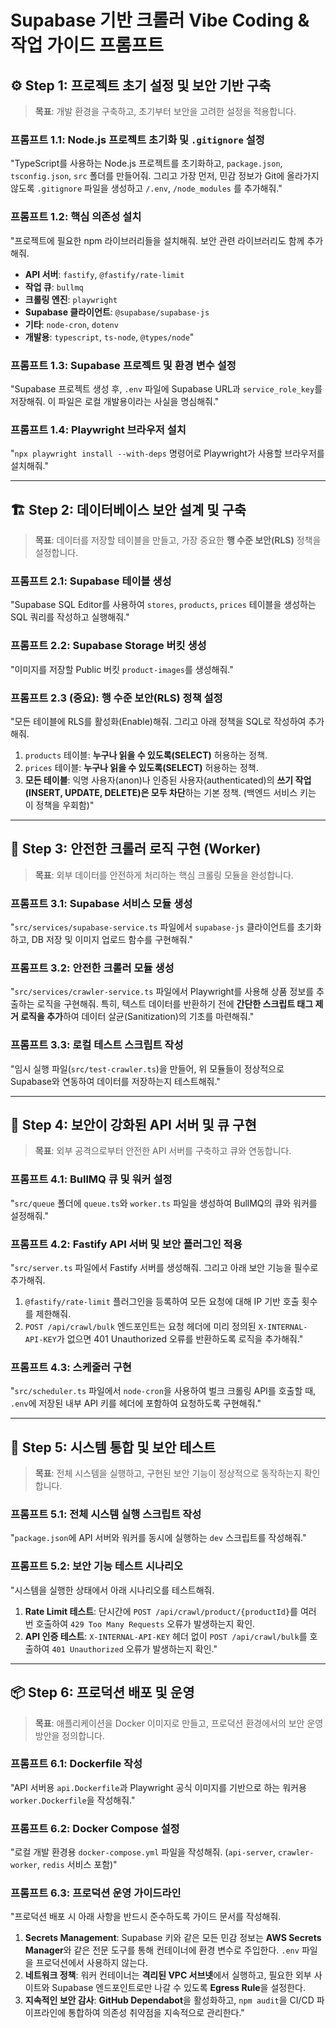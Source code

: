 # **Supabase 기반 크롤러 Vibe Coding & 작업 가이드 프롬프트**

## **⚙️ Step 1: 프로젝트 초기 설정 및 보안 기반 구축**

> **목표**: 개발 환경을 구축하고, 초기부터 보안을 고려한 설정을 적용합니다.

### **프롬프트 1.1: Node.js 프로젝트 초기화 및 `.gitignore` 설정**

"TypeScript를 사용하는 Node.js 프로젝트를 초기화하고, `package.json`, `tsconfig.json`, `src` 폴더를 만들어줘. 그리고 가장 먼저, 민감 정보가 Git에 올라가지 않도록 `.gitignore` 파일을 생성하고 `/.env`, `/node_modules` 를 추가해줘."

### **프롬프트 1.2: 핵심 의존성 설치**

"프로젝트에 필요한 npm 라이브러리들을 설치해줘. 보안 관련 라이브러리도 함께 추가해줘.

- **API 서버**: `fastify`, `@fastify/rate-limit`
- **작업 큐**: `bullmq`
- **크롤링 엔진**: `playwright`
- **Supabase 클라이언트**: `@supabase/supabase-js`
- **기타**: `node-cron`, `dotenv`
- **개발용**: `typescript`, `ts-node`, `@types/node`"

### **프롬프트 1.3: Supabase 프로젝트 및 환경 변수 설정**

"Supabase 프로젝트 생성 후, `.env` 파일에 Supabase URL과 `service_role_key`를 저장해줘. 이 파일은 로컬 개발용이라는 사실을 명심해줘."

### **프롬프트 1.4: Playwright 브라우저 설치**

"`npx playwright install --with-deps` 명령어로 Playwright가 사용할 브라우저를 설치해줘."

---

## **🏗️ Step 2: 데이터베이스 보안 설계 및 구축**

> **목표**: 데이터를 저장할 테이블을 만들고, 가장 중요한 **행 수준 보안(RLS)** 정책을 설정합니다.

### **프롬프트 2.1: Supabase 테이블 생성**

"Supabase SQL Editor를 사용하여 `stores`, `products`, `prices` 테이블을 생성하는 SQL 쿼리를 작성하고 실행해줘."

### **프롬프트 2.2: Supabase Storage 버킷 생성**

"이미지를 저장할 Public 버킷 `product-images`를 생성해줘."

### **프롬프트 2.3 (중요): 행 수준 보안(RLS) 정책 설정**

"모든 테이블에 RLS를 활성화(Enable)해줘. 그리고 아래 정책을 SQL로 작성하여 추가해줘.

1.  `products` 테이블: **누구나 읽을 수 있도록(SELECT)** 허용하는 정책.
2.  `prices` 테이블: **누구나 읽을 수 있도록(SELECT)** 허용하는 정책.
3.  **모든 테이블**: 익명 사용자(anon)나 인증된 사용자(authenticated)의 **쓰기 작업(INSERT, UPDATE, DELETE)은 모두 차단**하는 기본 정책. (백엔드 서비스 키는 이 정책을 우회함)"

---

## **🤖 Step 3: 안전한 크롤러 로직 구현 (Worker)**

> **목표**: 외부 데이터를 안전하게 처리하는 핵심 크롤링 모듈을 완성합니다.

### **프롬프트 3.1: Supabase 서비스 모듈 생성**

"`src/services/supabase-service.ts` 파일에서 `supabase-js` 클라이언트를 초기화하고, DB 저장 및 이미지 업로드 함수를 구현해줘."

### **프롬프트 3.2: 안전한 크롤러 모듈 생성**

"`src/services/crawler-service.ts` 파일에서 Playwright를 사용해 상품 정보를 추출하는 로직을 구현해줘. 특히, 텍스트 데이터를 반환하기 전에 **간단한 스크립트 태그 제거 로직을 추가**하여 데이터 살균(Sanitization)의 기초를 마련해줘."

### **프롬프트 3.3: 로컬 테스트 스크립트 작성**

"임시 실행 파일(`src/test-crawler.ts`)을 만들어, 위 모듈들이 정상적으로 Supabase와 연동하여 데이터를 저장하는지 테스트해줘."

---

## **🚀 Step 4: 보안이 강화된 API 서버 및 큐 구현**

> **목표**: 외부 공격으로부터 안전한 API 서버를 구축하고 큐와 연동합니다.

### **프롬프트 4.1: BullMQ 큐 및 워커 설정**

"`src/queue` 폴더에 `queue.ts`와 `worker.ts` 파일을 생성하여 BullMQ의 큐와 워커를 설정해줘."

### **프롬프트 4.2: Fastify API 서버 및 보안 플러그인 적용**

"`src/server.ts` 파일에서 Fastify 서버를 생성해줘. 그리고 아래 보안 기능을 필수로 추가해줘.

1.  `@fastify/rate-limit` 플러그인을 등록하여 모든 요청에 대해 IP 기반 호출 횟수를 제한해줘.
2.  `POST /api/crawl/bulk` 엔드포인트는 요청 헤더에 미리 정의된 `X-INTERNAL-API-KEY`가 없으면 401 Unauthorized 오류를 반환하도록 로직을 추가해줘."

### **프롬프트 4.3: 스케줄러 구현**

"`src/scheduler.ts` 파일에서 `node-cron`을 사용하여 벌크 크롤링 API를 호출할 때, `.env`에 저장된 내부 API 키를 헤더에 포함하여 요청하도록 구현해줘."

---

## **🔗 Step 5: 시스템 통합 및 보안 테스트**

> **목표**: 전체 시스템을 실행하고, 구현된 보안 기능이 정상적으로 동작하는지 확인합니다.

### **프롬프트 5.1: 전체 시스템 실행 스크립트 작성**

"`package.json`에 API 서버와 워커를 동시에 실행하는 `dev` 스크립트를 작성해줘."

### **프롬프트 5.2: 보안 기능 테스트 시나리오**

"시스템을 실행한 상태에서 아래 시나리오를 테스트해줘.

1.  **Rate Limit 테스트**: 단시간에 `POST /api/crawl/product/{productId}`를 여러 번 호출하여 `429 Too Many Requests` 오류가 발생하는지 확인.
2.  **API 인증 테스트**: `X-INTERNAL-API-KEY` 헤더 없이 `POST /api/crawl/bulk`를 호출하여 `401 Unauthorized` 오류가 발생하는지 확인."

---

## **📦 Step 6: 프로덕션 배포 및 운영**

> **목표**: 애플리케이션을 Docker 이미지로 만들고, 프로덕션 환경에서의 보안 운영 방안을 정의합니다.

### **프롬프트 6.1: Dockerfile 작성**

"API 서버용 `api.Dockerfile`과 Playwright 공식 이미지를 기반으로 하는 워커용 `worker.Dockerfile`을 작성해줘."

### **프롬프트 6.2: Docker Compose 설정**

"로컬 개발 환경용 `docker-compose.yml` 파일을 작성해줘. (`api-server`, `crawler-worker`, `redis` 서비스 포함)"

### **프롬프트 6.3: 프로덕션 운영 가이드라인**

"프로덕션 배포 시 아래 사항을 반드시 준수하도록 가이드 문서를 작성해줘.

1.  **Secrets Management**: Supabase 키와 같은 모든 민감 정보는 **AWS Secrets Manager**와 같은 전문 도구를 통해 컨테이너에 환경 변수로 주입한다. `.env` 파일을 프로덕션에서 사용하지 않는다.
2.  **네트워크 정책**: 워커 컨테이너는 **격리된 VPC 서브넷**에서 실행하고, 필요한 외부 사이트와 Supabase 엔드포인트로만 나갈 수 있도록 **Egress Rule**을 설정한다.
3.  **지속적인 보안 감사**: **GitHub Dependabot**을 활성화하고, `npm audit`을 CI/CD 파이프라인에 통합하여 의존성 취약점을 지속적으로 관리한다."
